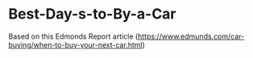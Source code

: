 # Best-Day-s-to-By-a-Car



Based on this Edmonds Report article (https://www.edmunds.com/car-buying/when-to-buy-your-next-car.html)
